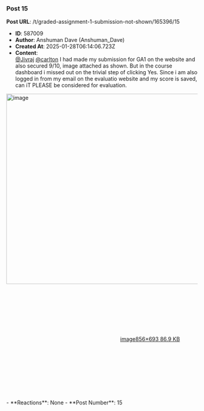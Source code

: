 ### Post 15
**Post URL**: /t/graded-assignment-1-submission-not-shown/165396/15
- **ID**: 587009
- **Author**: Anshuman Dave (Anshuman_Dave)
- **Created At**: 2025-01-28T06:14:06.723Z
- **Content**:  
  <a class="mention" href="/u/jivraj">@Jivraj</a> <a class="mention" href="/u/carlton">@carlton</a> I had made my submission for GA1 on the website and also secured 9/10, image attached as shown. But in the course dashboard i missed out on the trivial step of clicking Yes. Since i am also logged in from my email on the evaluatio website and my score is saved, can iT PLEASE be considered for evaluation.<br>
<div class="lightbox-wrapper"><a class="lightbox" href="https://europe1.discourse-cdn.com/flex013/uploads/iitm/original/3X/a/1/a19db9b2ea7ddf2313099689f75e46080efce62e.png" data-download-href="/uploads/short-url/n3INsPMuX4ocV8MF14C19a948to.png?dl=1" title="image" rel="noopener nofollow ugc"><img src="https://europe1.discourse-cdn.com/flex013/uploads/iitm/optimized/3X/a/1/a19db9b2ea7ddf2313099689f75e46080efce62e_2_617x500.png" alt="image" data-base62-sha1="n3INsPMuX4ocV8MF14C19a948to" width="617" height="500" srcset="https://europe1.discourse-cdn.com/flex013/uploads/iitm/optimized/3X/a/1/a19db9b2ea7ddf2313099689f75e46080efce62e_2_617x500.png, https://europe1.discourse-cdn.com/flex013/uploads/iitm/original/3X/a/1/a19db9b2ea7ddf2313099689f75e46080efce62e.png 1.5x, https://europe1.discourse-cdn.com/flex013/uploads/iitm/original/3X/a/1/a19db9b2ea7ddf2313099689f75e46080efce62e.png 2x" data-dominant-color="858B8A"><div class="meta"><svg class="fa d-icon d-icon-far-image svg-icon" aria-hidden="true"><use href="#far-image"></use></svg><span class="filename">image</span><span class="informations">856×693 86.9 KB</span><svg class="fa d-icon d-icon-discourse-expand svg-icon" aria-hidden="true"><use href="#discourse-expand"></use></svg></div></a></div>
- **Reactions**: None
- **Post Number**: 15


